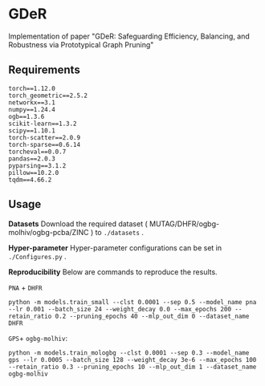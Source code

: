 # GDeR

Implementation of paper "GDeR: Safeguarding Efficiency, Balancing, and Robustness via Prototypical Graph Pruning"

## Requirements

```
torch==1.12.0
torch_geometric==2.5.2
networkx==3.1
numpy==1.24.4
ogb==1.3.6
scikit-learn==1.3.2
scipy==1.10.1
torch-scatter==2.0.9
torch-sparse==0.6.14
torcheval==0.0.7
pandas==2.0.3
pyparsing==3.1.2
pillow==10.2.0
tqdm==4.66.2
```

## Usage

**Datasets** Download the required dataset ( MUTAG/DHFR/ogbg-molhiv/ogbg-pcba/ZINC ) to `./datasets` .

**Hyper-parameter** Hyper-parameter configurations can be set in ` ./Configures.py` .

**Reproducibility** Below are commands to reproduce the results.

`PNA` + `DHFR`
```
python -m models.train_small --clst 0.0001 --sep 0.5 --model_name pna --lr 0.001 --batch_size 24 --weight_decay 0.0 --max_epochs 200 --retain_ratio 0.2 --pruning_epochs 40 --mlp_out_dim 0 --dataset_name DHFR
```

`GPS`+ `ogbg-molhiv`:

```
python -m models.train_mologbg --clst 0.0001 --sep 0.3 --model_name gps --lr 0.0005 --batch_size 128 --weight_decay 3e-6 --max_epochs 100 --retain_ratio 0.3 --pruning_epochs 10 --mlp_out_dim 1 --dataset_name ogbg-molhiv
```
